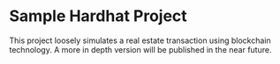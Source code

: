 # Sample Hardhat Project

This project loosely simulates a real estate transaction using blockchain technology. A more in depth version will be published in the near future.
